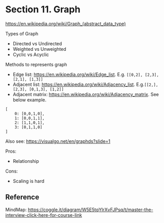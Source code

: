 # Section 11. Graph
https://en.wikipedia.org/wiki/Graph_(abstract_data_type)

Types of Graph
* Directed vs Undirected
* Weighted vs Unweighted
* Cyclic vs Acyclic

Methods to represents graph
* Edge list: https://en.wikipedia.org/wiki/Edge_list. E.g. ```[[0,2], [2,3], [2,1], [1,3]]```
* Adjacent list: https://en.wikipedia.org/wiki/Adjacency_list. E.g.```[[2,], [2,3], [0,1,3], [1,2]]```
* Adjacent matrix: https://en.wikipedia.org/wiki/Adjacency_matrix. See below example.
```
[
    0: [0,0,1,0],
    1: [0,0,1,1],
    2: [1,1,0,1],
    3: [0,1,1,0]
]
```
Also see: https://visualgo.net/en/graphds?slide=1

Pros:
* Relationship

Cons:
* Scaling is hard

## Reference
MindMap: https://coggle.it/diagram/W5E5tqYlrXvFJPsq/t/master-the-interview-click-here-for-course-link